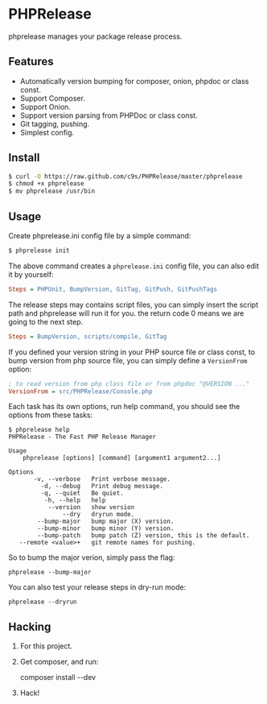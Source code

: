 PHPRelease
==========

phprelease manages your package release process.

Features
---------

- Automatically version bumping for composer, onion, phpdoc or class const.
- Support Composer.
- Support Onion.
- Support version parsing from PHPDoc or class const.
- Git tagging, pushing.
- Simplest config.

Install
-------

```sh
$ curl -O https://raw.github.com/c9s/PHPRelease/master/phprelease
$ chmod +x phprelease
$ mv phprelease /usr/bin
```

Usage
-----

Create phprelease.ini config file by a simple command:


```sh
$ phprelease init
```

The above command creates a `phprelease.ini` config file, you can also edit it
by yourself:

```ini
Steps = PHPUnit, BumpVersion, GitTag, GitPush, GitPushTags
```

The release steps may contains script files, you can simply insert the script
path and phprelease will run it for you. the return code 0 means we are going
to the next step.

```ini
Steps = BumpVersion, scripts/compile, GitTag

```

If you defined your version string in your PHP source file or class const, 
to bump version from php source file, you can simply define a `VersionFrom` option:


```ini
; to read version from php class file or from phpdoc "@VERSION ..."
VersionFrom = src/PHPRelease/Console.php
```

Each task has its own options, run help command, you should see the options from these tasks:

    $ phprelease help
    PHPRelease - The Fast PHP Release Manager

    Usage
        phprelease [options] [command] [argument1 argument2...]

    Options
           -v, --verbose   Print verbose message.
             -d, --debug   Print debug message.
             -q, --quiet   Be quiet.
              -h, --help   help
               --version   show version
                   --dry   dryrun mode.
            --bump-major   bump major (X) version.
            --bump-minor   bump minor (Y) version.
            --bump-patch   bump patch (Z) version, this is the default.
       --remote <value>+   git remote names for pushing.


So to bump the major verion, simply pass the flag:

    phprelease --bump-major

You can also test your release steps in dry-run mode:

    phprelease --dryrun



Hacking
-------

1. For this project.

2. Get composer, and run:

    composer install --dev

3. Hack!


